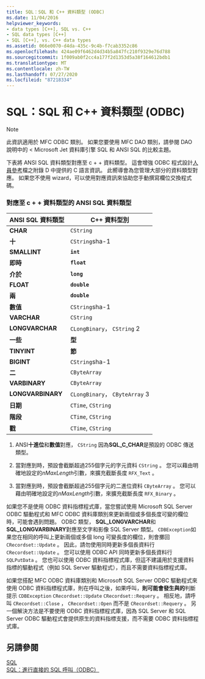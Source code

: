 ```yaml
---
title: SQL：SQL 和 C++ 資料類型 (ODBC)
ms.date: 11/04/2016
helpviewer_keywords:
- data types [C++], SQL vs. C++
- SQL data types [C++]
- SQL [C++], vs. C++ data types
ms.assetid: 066e0070-d4da-435c-9c4b-f7cab3352c86
ms.openlocfilehash: 424ae09f6462d4d34b5a847fc210f9329e76d788
ms.sourcegitcommit: 1f009ab0f2cc4a177f2d1353d5a38f164612bdb1
ms.translationtype: MT
ms.contentlocale: zh-TW
ms.lasthandoff: 07/27/2020
ms.locfileid: "87218334"
---
```

# <a name="sql-sql-and-c-data-types-odbc"></a>SQL：SQL 和 C++ 資料類型 (ODBC)

> [!NOTE]
> 此資訊適用於 MFC ODBC 類別。 如果您要使用 MFC DAO 類別，請參閱 DAO 說明中的 < Microsoft Jet 資料庫引擎 SQL 和 ANSI SQL 的比較主題。

下表將 ANSI SQL 資料類型對應至 c + + 資料類型。 這會增強 ODBC 程式設計[人員參考](/sql/odbc/reference/odbc-programmer-s-reference)檔之附錄 D 中提供的 C 語言資訊。 此嚮導會為您管理大部分的資料類型對應。 如果您不使用 wizard，可以使用對應資訊來協助您手動撰寫欄位交換程式碼。

### <a name="ansi-sql-data-types-mapped-to-c-data-types"></a>對應至 c + + 資料類型的 ANSI SQL 資料類型

|ANSI SQL 資料類型|C++ 資料型別|
|------------------------|---------------------|
|**CHAR**|`CString`|
|**十**|`CString`sha-1|
|**SMALLINT**|**`int`**|
|**即時**|**`float`**|
|**介於**|**`long`**|
|**FLOAT**|**`double`**|
|**兩**|**`double`**|
|**數值**|`CString`sha-1|
|**VARCHAR**|`CString`|
|**LONGVARCHAR**|`CLongBinary`， `CString` 2|
|**一些**|**型**|
|**TINYINT**|**節**|
|**BIGINT**|`CString`sha-1|
|**二**|`CByteArray`|
|**VARBINARY**|`CByteArray`|
|**LONGVARBINARY**|`CLongBinary`， `CByteArray` 3|
|**日期**|`CTime`, `CString`|
|**階段**|`CTime`, `CString`|
|**戳**|`CTime`, `CString`|

1. ANSI**十進位**和**數值**對應， `CString` 因為**SQL_C_CHAR**是預設的 ODBC 傳送類型。

2. 當對應到時，預設會截斷超過255個字元的字元資料 `CString` 。 您可以藉由明確地設定的*nMaxLength*引數，來擴充截斷長度 `RFX_Text` 。

3. 當對應到時，預設會截斷超過255個字元的二進位資料 `CByteArray` 。 您可以藉由明確地設定的*nMaxLength*引數，來擴充截斷長度 `RFX_Binary` 。

如果您不是使用 ODBC 資料指標程式庫，當您嘗試使用 Microsoft SQL Server ODBC 驅動程式和 MFC ODBC 資料庫類別來更新兩個或多個長度可變的欄位時，可能會遇到問題。 ODBC 類型， **SQL_LONGVARCHAR**和**SQL_LONGVARBINARY**對應至文字和影像 SQL Server 類型。 `CDBException`如果您在相同的呼叫上更新兩個或多個 long 可變長度的欄位，則會擲回 `CRecordset::Update` 。 因此，請勿使用同時更新多個長資料行 `CRecordset::Update` 。 您可以使用 ODBC API 同時更新多個長資料行 `SQLPutData` 。 您也可以使用 ODBC 資料指標程式庫，但這不建議用於支援資料指標的驅動程式（例如 SQL Server 驅動程式），而且不需要資料指標程式庫。

如果您搭配 MFC ODBC 資料庫類別和 Microsoft SQL Server ODBC 驅動程式來使用 ODBC 資料指標程式庫，則在呼叫之後，如果呼叫，**則可能會發生與的**判斷提示 `CDBException` `CRecordset::Update` `CRecordset::Requery` 。 相反地，請呼叫 `CRecordset::Close` ， `CRecordset::Open` 而不是 `CRecordset::Requery` 。 另一個解決方法是不要使用 ODBC 資料指標程式庫，因為 SQL Server 和 SQL Server ODBC 驅動程式會提供原生的資料指標支援，而不需要 ODBC 資料指標程式庫。

## <a name="see-also"></a>另請參閱

[SQL](../../data/odbc/sql.md)<br/>
[SQL：進行直接的 SQL 呼叫（ODBC）](../../data/odbc/sql-making-direct-sql-calls-odbc.md)
